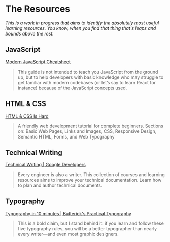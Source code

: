 # The Resources

_This is a work in progress that aims to identify the absolutely most useful learning resources. You know, when you find that thing that's leaps and bounds above the rest._

## JavaScript
[Modern JavaScript Cheatsheet](https://mbeaudru.github.io/modern-js-cheatsheet/)
> This guide is not intended to teach you JavaScript from the ground up, but to help developers with basic knowledge who may struggle to get familiar with modern codebases (or let’s say to learn React for instance) because of the JavaScript concepts used.

## HTML & CSS
[HTML & CSS Is Hard](https://www.internetingishard.com/html-and-css/)
> A friendly web development tutorial for complete beginners.
Sections on: Basic Web Pages, Links and Images, CSS, Responsive Design, Semantic HTML, Forms, and Web Typography

## Technical Writing
[Technical Writing | Google Developers](https://developers.google.com/tech-writing)
> Every engineer is also a writer. This collection of courses and learning resources aims to improve your technical documentation. Learn how to plan and author technical documents.

## Typography
[Typography in 10 minutes | Butterick's Practical Typography](https://practicaltypography.com/typography-in-ten-minutes.html)
> This is a bold claim, but I stand behind it: if you learn and follow these five typography rules, you will be a better typographer than nearly every writer—and even most graphic designers.
